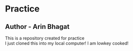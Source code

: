 # Practice
## Author - Arin Bhagat
This is a repository created for practice  
I just cloned this into my local computer!
I am lowkey cooked!  